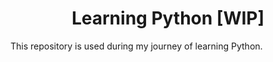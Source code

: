 # <center>Learning Python [WIP]</center>
This repository is used during my journey of learning Python.
